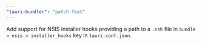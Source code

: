 ```yaml
---
"tauri-bundler": "patch:feat"
---
```


Add support for NSIS installer hooks providing a path to a `.nsh` file in `bundle > nsis > installer_hooks` key in `tauri.conf.json`.

